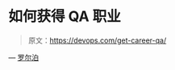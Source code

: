 # 如何获得 QA 职业

> 原文：<https://devops.com/get-career-qa/>

— [罗尔泊](https://devops.com/author/breselman/)